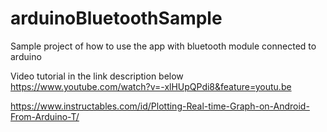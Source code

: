 # arduinoBluetoothSample
Sample project of how to use the app with bluetooth module connected to arduino

Video tutorial in the link description below
https://www.youtube.com/watch?v=-xlHUpQPdi8&feature=youtu.be

https://www.instructables.com/id/Plotting-Real-time-Graph-on-Android-From-Arduino-T/
